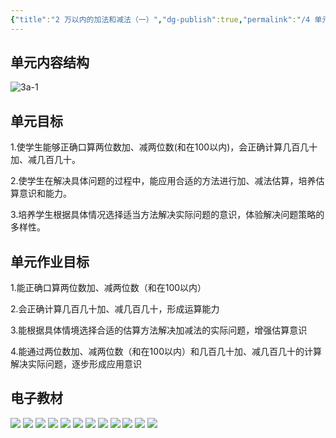 ```yaml
---
{"title":"2 万以内的加法和减法（一）","dg-publish":true,"permalink":"/4 单元教学/3A 三上/2 万以内的加法和减法（一）/","dgPassFrontmatter":true,"noteIcon":""}
---
```



## 单元内容结构

![3a-1](https://r2.edui123.com/2023/05/3a-1.png)

## 单元目标

1.使学生能够正确口算两位数加、减两位数(和在100以内)，会正确计算几百几十加、减几百几十。

2.使学生在解决具体问题的过程中，能应用合适的方法进行加、减法估算，培养估算意识和能力。

3.培养学生根据具体情况选择适当方法解决实际问题的意识，体验解决问题策略的多样性。

## 单元作业目标

1.能正确口算两位数加、减两位数（和在100以内）

2.会正确计算几百几十加、减几百几十，形成运算能力

3.能根据具体情境选择合适的估算方法解决加减法的实际问题，增强估算意识

4.能通过两位数加、减两位数（和在100以内）和几百几十加、减几百几十的计算解决实际问题，逐步形成应用意识

## 电子教材

<p class="grid-4">
	<img loading="lazy" decoding="async" src="https://book.pep.com.cn/1221001301141/files/mobile/15.jpg">
	<img loading="lazy" decoding="async" src="https://book.pep.com.cn/1221001301141/files/mobile/16.jpg">
	<img loading="lazy" decoding="async" src="https://book.pep.com.cn/1221001301141/files/mobile/17.jpg">
	<img loading="lazy" decoding="async" src="https://book.pep.com.cn/1221001301141/files/mobile/18.jpg">
	<img loading="lazy" decoding="async" src="https://book.pep.com.cn/1221001301141/files/mobile/19.jpg">
	<img loading="lazy" decoding="async" src="https://book.pep.com.cn/1221001301141/files/mobile/20.jpg">
	<img loading="lazy" decoding="async" src="https://book.pep.com.cn/1221001301141/files/mobile/21.jpg">
	<img loading="lazy" decoding="async" src="https://book.pep.com.cn/1221001301141/files/mobile/22.jpg">
	<img loading="lazy" decoding="async" src="https://book.pep.com.cn/1221001301141/files/mobile/23.jpg">
	<img loading="lazy" decoding="async" src="https://book.pep.com.cn/1221001301141/files/mobile/24.jpg">
	<img loading="lazy" decoding="async" src="https://book.pep.com.cn/1221001301141/files/mobile/25.jpg">
	<img loading="lazy" decoding="async" src="https://book.pep.com.cn/1221001301141/files/mobile/26.jpg">
</p>
